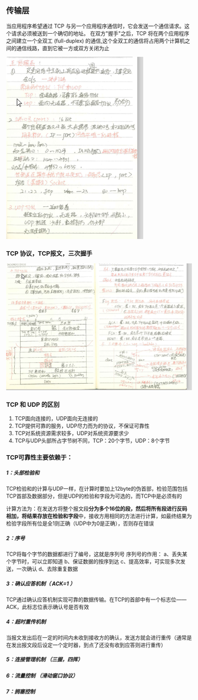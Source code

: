 ## 传输层

当应用程序希望通过 TCP 与另一个应用程序通信时，它会发送一个通信请求。这个请求必须被送到一个确切的地址。
在双方"握手"之后，TCP 将在两个应用程序之间建立一个全双工 (full-duplex) 的通信,这个全双工的通信将占用两个计算机之间的通信线路，直到它被一方或双方关闭为止

![port，socket.png](https://github.com/likang315/Web-Developing/blob/master/Web%20%E7%9F%A5%E8%AF%86%E4%BD%93%E7%B3%BB/2%EF%BC%9A%E8%AE%A1%E7%AE%97%E6%9C%BA%E7%BD%91%E7%BB%9C/5%EF%BC%9A%E4%BC%A0%E8%BE%93%E5%B1%82/port%EF%BC%8Csocket.png?raw=true)

### TCP 协议，TCP报文，三次握手

![TCP报文.png](https://github.com/likang315/Web-Developing/blob/master/Web%20%E7%9F%A5%E8%AF%86%E4%BD%93%E7%B3%BB/2%EF%BC%9A%E8%AE%A1%E7%AE%97%E6%9C%BA%E7%BD%91%E7%BB%9C/5%EF%BC%9A%E4%BC%A0%E8%BE%93%E5%B1%82/TCP%E6%8A%A5%E6%96%87.png?raw=true)

### TCP 和 UDP 的区别

1. TCP面向连接的，UDP面向无连接的
2. TCP提供可靠的服务，UDP尽力而为的协议，不保证可靠性
3. TCP对系统资源需求较多，UDP对系统资源要求少
4. TCP与UDP头部所占字节树不同，TCP：20个字节，UDP：8个字节



### TCP可靠性主要依赖于：

##### 1：头部检验和 

TCP检验和的计算与UDP一样，在计算时要加上12byte的伪首部，检验范围包括TCP首部及数据部分，但是UDP的检验和字段为可选的，而TCP中是必须有的

计算方法为：在发送方将整个报文段**分为多个16位的段，然后将所有段进行反码相加，将结果存放在检验和字段**中，接收方用相同的方法进行计算，如最终结果为检验字段所有位是全1则正确（UDP中为0是正确），否则存在错误

##### 2：序号 

TCP将每个字节的数据都进行了编号，这就是序列号
序列号的作用： 
	a、丢失某个字节时，可以立即知道
	b、保证数据的按序到达 
	c、提高效率，可实现多次发送，一次确认 
	d、去除重复数据 

##### 3：确认应答机制（ ACK=1 ） 

TCP通过确认应答机制实现可靠的数据传输。在TCP的首部中有一个标志位——ACK，此标志位表示确认号是否有效

##### 4：超时重传机制 

当报文发出后在一定的时间内未收到接收方的确认，发送方就会进行重传（通常是在发出报文段后设定一个定时器，到点了还没有收到应答则进行重传）

##### 5：连接管理机制 （三握，四挥）

##### 6：流量控制 （滑动窗口协议）

##### 7：拥塞控制









